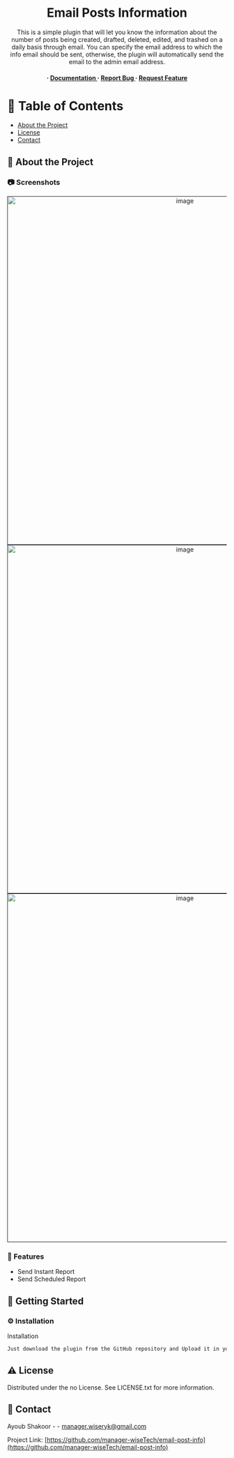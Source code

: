 <div align='center'>

<h1>Email Posts Information</h1>
<p>This is a simple plugin that will let you know the information about the number of posts being created, drafted, deleted, edited, and trashed on a daily basis through email. You can specify the email address to which the info email should be sent, otherwise, the plugin will automatically send the email to the admin email address.</p>

<h4> <span> · </span> <a href="https://github.com/manager-wiseTech/email-post-info/blob/master/README.md"> Documentation </a> <span> · </span> <a href="https://github.com/manager-wiseTech/email-post-info/issues"> Report Bug </a> <span> · </span> <a href="https://github.com/manager-wiseTech/email-post-info/issues"> Request Feature </a> </h4>


</div>

# :notebook_with_decorative_cover: Table of Contents

- [About the Project](#star2-about-the-project)
- [License](#warning-license)
- [Contact](#handshake-contact)


## :star2: About the Project

### :camera: Screenshots
<div align="center"> <a href=""><img src="https://github.com/manager-wiseTech/email-post-info/assets/57473597/cedd40b3-c178-44a3-8fba-8401c13e8432" alt='image' width='800'/></a> </div>
<div align="center"> <a href=""><img src="https://github.com/manager-wiseTech/email-post-info/assets/57473597/e66959b4-2e08-45fc-bc70-e8497a5746a2" alt='image' width='800'/></a> </div>
<div align="center"> <a href=""><img src="https://github.com/manager-wiseTech/email-post-info/assets/57473597/87112824-da11-4f4e-a4ca-ba0fea7a460c" alt='image' width='800'/></a> </div>



### :dart: Features
- Send Instant Report
- Send Scheduled Report


## :toolbox: Getting Started

### :gear: Installation

Installation
```bash
Just download the plugin from the GitHub repository and Upload it in your WordPress plugin directory here is the download link:https://github.com/manager-wiseTech/email-post-info
```


## :warning: License

Distributed under the no License. See LICENSE.txt for more information.

## :handshake: Contact

Ayoub Shakoor - - manager.wiseryk@gmail.com

Project Link: [https://github.com/manager-wiseTech/email-post-info](https://github.com/manager-wiseTech/email-post-info)
